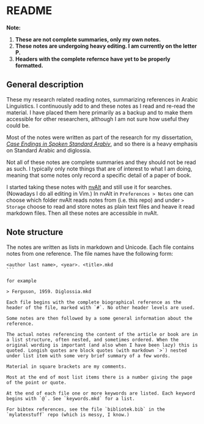 # README

**Note:**

1. **These are not complete summaries, only my own notes.**
2. **These notes are undergoing heavy editing. I am currently on the letter P.**
3. **Headers with the complete refernce have yet to be properly formatted.** 


## General description

These my research related reading notes, summarizing references in Arabic Linguistics. I continuously add to and these notes as I read and re-read the material. I have placed them here primarily as a backup and to make them accessible for other researchers, although I am not sure how useful they could be.

Most of the notes were written as part of the research for my dissertation, [*Case Endings in Spoken Standard Arabiv*](https://lup.lub.lu.se/search/publication/8524489), and so there is a heavy emphasis on Standard Arabic and diglossia.

Not all of these notes are complete summaries and they should not be read as such. I typically only note things that are of interest to what I am doing, meaning that some notes only record a specific detail of a paper of book.

I started taking these notes with [nvAlt](http://brettterpstra.com/projects/nvalt/) and still use it for searches. (Nowadays I do all editing in Vim.) In nvAlt in `Preferences > Notes` one can choose which folder nvAlt reads notes from (i.e. this repo) and under `> Storage` choose to read and store notes as plain text files and heave it read markdown files. Then all these notes are accessible in nvAlt.

## Note structure

The notes are written as lists in markdown and Unicode. Each file contains notes from one reference. The file names have the following form:

````
<author last name>, <year>. <title>.mkd
```

for example

> Ferguson, 1959. Diglossia.mkd

Each file begins with the complete biographical reference as the header of the file, marked with `#`. No other header levels are used.

Some notes are then followed by a some general information about the reference.

The actual notes referencing the content of the article or book are in a list structure, often nested, and sometimes ordered. When the original wording is important (and also when I have been lazy) this is quoted. Longish quotes are block quotes (with markdown `>`) nested under list item with some very brief summary of a few words.

Material in square brackets are my comments.

Most at the end of most list items there is a number giving the page of the point or quote.

At the end of each file one or more keywords are listed. Each keyword begins with `@`. See `keywords.mkd` for a list. 

For bibtex references, see the file `bibliotek.bib` in the `mylatexstuff` repo (which is messy, I know.)
